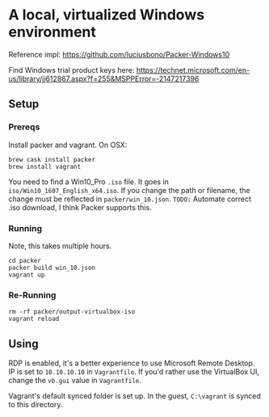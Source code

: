 # A local, virtualized Windows environment

Reference impl:  https://github.com/luciusbono/Packer-Windows10

Find Windows trial product keys here:
https://technet.microsoft.com/en-us/library/jj612867.aspx?f=255&MSPPError=-2147217396

## Setup

### Prereqs

Install packer and vagrant.  On OSX:

```
brew cask install packer
brew install vagrant
```

You need to find a Win10_Pro `.iso` file.  It goes in `iso/Win10_1607_English_x64.iso`.
If you change the path or filename, the change must be reflected in `packer/win_10.json`.
`TODO:` Automate correct .iso download, I think Packer supports this.

### Running
Note, this takes multiple hours.
```
cd packer
packer build win_10.json
vagrant up
```

### Re-Running
```
rm -rf packer/output-virtualbox-iso
vagrant reload
```

## Using

RDP is enabled, it's a better experience to use Microsoft Remote Desktop.  IP is set to `10.10.10.10` in `Vagrantfile`.
If you'd rather use the VirtualBox UI, change the `vb.gui` value in `Vagrantfile`.

Vagrant's default synced folder is set up.  In the guest, `C:\vagrant` is synced to this directory.